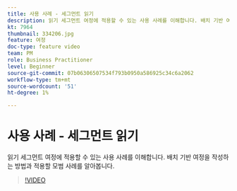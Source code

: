 ```yaml
---
title: 사용 사례 - 세그먼트 읽기
description: 읽기 세그먼트 여정에 적용할 수 있는 사용 사례를 이해합니다. 배치 기반 여정을 작성하는 방법과 적용할 모범 사례를 알아봅니다.
kt: 7964
thumbnail: 334206.jpg
feature: 여정
doc-type: feature video
team: PM
role: Business Practitioner
level: Beginner
source-git-commit: 07b06306507534f793b0950a586925c34c6a2062
workflow-type: tm+mt
source-wordcount: '51'
ht-degree: 1%

---
```



# 사용 사례 - 세그먼트 읽기

읽기 세그먼트 여정에 적용할 수 있는 사용 사례를 이해합니다. 배치 기반 여정을 작성하는 방법과 적용할 모범 사례를 알아봅니다.

>[!VIDEO](https://video.tv.adobe.com/v/334206?quality=12)
